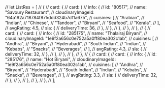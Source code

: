   
  
  // let ListRes = [
  //   {
  //     card: {
  //       card: {
  //         info: {
  //           id: "80517",
  //           name: "Savoury Restaurant",
  //           cloudinaryImageId: "64a192a718784f875ddd324b7df1a675",
  //           cuisines: [
  //             "Arabian",
  //             "Indian",
  //             "Chinese",
  //             "Tandoor",
  //             "Biryani",
  //             "Seafood",
  //             "Kerala",
  //           ],
  //           avgRating: 4.5,
  //           sla: {
  //             deliveryTime: 36,
  //           },
  //         },
  //       },
  //     },
  //   },
  //   {
  //     card: {
  //       card: {
  //         info: {
  //           id: "285175",
  //           name: "Thalairaj Biryani",
  //           cloudinaryImageId: "1e9f2a656c0e752a5a0ff80ea302c1ab",
  //           cuisines: [
  //             "Andhra",
  //             "Biryani",
  //             "Hyderabadi",
  //             "South Indian",
  //             "Indian",
  //             "Kebabs",
  //             "Snacks",
  //             "Beverages",
  //           ],
  //           avgRating: 4.3,
  //           sla: {
  //             deliveryTime: 32,
  //           },
  //         },
  //       },
  //     },
  //   },
  //   {
  //     card: {
  //       card: {
  //         info: {
  //           id: "285176",
  //           name: "Hot Biryani",
  //           cloudinaryImageId: "1e9f2a656c0e752a5a0ff80ea302c1ab",
  //           cuisines: [
  //             "Andhra",
  //             "Biryani",
  //             "Hyderabadi",
  //             "South Indian",
  //             "Indian",
  //             "Kebabs",
  //             "Snacks",
  //             "Beverages",
  //           ],
  //           avgRating: 3.3,
  //           sla: {
  //             deliveryTime: 32,
  //           },
  //         },
  //       },
  //     },
  //   },
  // ];